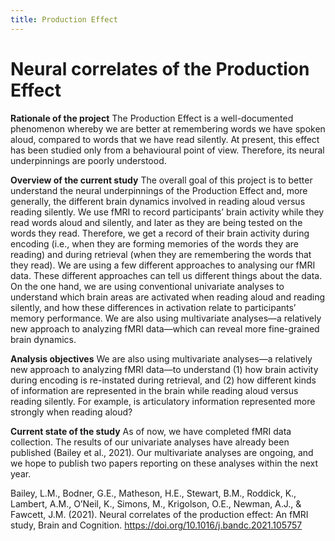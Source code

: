 ```yaml
---
title: Production Effect
---
```


# Neural correlates of the Production Effect
 
**Rationale of the project**
The Production Effect is a well-documented phenomenon whereby we are better at remembering words we have spoken aloud, compared to words that we have read silently. At present, this effect has been studied only from a behavioural point of view. Therefore, its neural underpinnings are poorly understood.
 
**Overview of the current study**
The overall goal of this project is to better understand the neural underpinnings of the Production Effect and, more generally, the different brain dynamics involved in reading aloud versus reading silently. We use fMRI to record participants’ brain activity while they read words aloud and silently, and later as they are being tested on the words they read. Therefore, we get a record of their brain activity during encoding (i.e., when they are forming memories of the words they are reading) and during retrieval (when they are remembering the words that they read).
We are using a few different approaches to analysing our fMRI data. These different approaches can tell us different things about the data. On the one hand, we are using conventional univariate analyses to understand which brain areas are activated when reading aloud and reading silently, and how these differences in activation relate to participants’ memory performance. We are also using multivariate analyses—a relatively new approach to analyzing fMRI data—which can reveal more fine-grained brain dynamics.
 
**Analysis objectives**
We are also using multivariate analyses—a relatively new approach to analyzing fMRI data—to understand (1) how brain activity during encoding is re-instated during retrieval, and (2) how different kinds of information are represented in the brain while reading aloud versus reading silently. For example, is articulatory information represented more strongly when reading aloud?
 
**Current state of the study**
As of now, we have completed fMRI data collection. The results of our univariate analyses have already been published (Bailey et al., 2021). Our multivariate analyses are ongoing, and we hope to publish two papers reporting on these analyses within the next year.
 
Bailey, L.M., Bodner, G.E., Matheson, H.E., Stewart, B.M., Roddick, K., Lambert, A.M., O’Neil, K., Simons, M., Krigolson, O.E., Newman, A.J., & Fawcett, J.M. (2021). Neural correlates of the production effect: An fMRI study, Brain and Cognition. https://doi.org/10.1016/j.bandc.2021.105757

